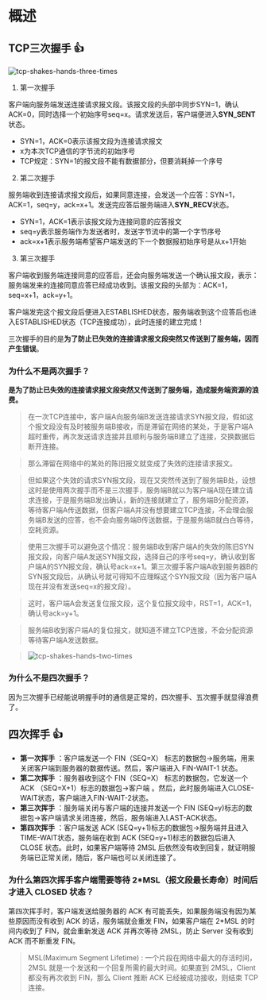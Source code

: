 # 概述

## TCP三次握手 :+1:

![tcp-shakes-hands-three-times](/img/network/tcp-shakes-hands-three-times.png)

1. 第一次握手

客户端向服务端发送连接请求报文段。该报文段的头部中同步SYN=1，确认ACK=0，同时选择一个初始序号seq=x。请求发送后，客户端便进入**SYN_SENT**状态。

- SYN=1，ACK=0表示该报文段为连接请求报文
- x为本次TCP通信的字节流的初始序号
- TCP规定：SYN=1的报文段不能有数据部分，但要消耗掉一个序号

2. 第二次握手

服务端收到连接请求报文段后，如果同意连接，会发送一个应答：SYN=1，ACK=1，seq=y，ack=x+1。发送完应答后服务端进入**SYN_RECV**状态。

- SYN=1，ACK=1表示该报文段为连接同意的应答报文
- seq=y表示服务端作为发送者时，发送字节流中的第一个字节序号
- ack=x+1表示服务端希望客户端发送的下一个数据报初始序号是从x+1开始

3. 第三次握手

客户端收到服务端连接同意的应答后，还会向服务端发送一个确认报文段，表示：服务端发来的连接同意应答已经成功收到。该报文段的头部为：ACK=1，seq=x+1，ack=y+1。

客户端发完这个报文段后便进入ESTABLISHED状态，服务端收到这个应答后也进入ESTABLISHED状态（TCP连接成功），此时连接的建立完成！

三次握手的目的是**为了防止已失效的连接请求报文段突然又传送到了服务端，因而产生错误**。

### 为什么不是两次握手？

**是为了防止已失效的连接请求报文段突然又传送到了服务端，造成服务端资源的浪费。**

> 在一次TCP连接中，客户端A向服务端B发送连接请求SYN报文段，假如这个报文段没有及时被服务端B接收，而是滞留在网络的某处，于是客户端A超时重传，再次发送请求连接并且顺利与服务端B建立了连接，交换数据后断开连接。

> 那么滞留在网络中的某处的陈旧报文就变成了失效的连接请求报文。

> 但如果这个失效的请求SYN报文段，现在又突然传送到了服务端B处，设想这时是使用两次握手而不是三次握手，服务端B就以为客户端A现在建立请求连接，于是服务端B发出确认，新的连接就建立了，服务端B分配资源，等待客户端A传送数据，但客户端A并没有想要建立TCP连接，不会理会服务端B发送的应答，也不会向服务端B传送数据，于是服务端B就白白等待，空耗资源。

> 使用三次握手可以避免这个情况：服务端B收到客户端A的失效的陈旧SYN报文段，向客户端A发送SYN报文段，选择自己的序号seq=y，确认收到客户端A的SYN报文段，确认号ack=x+1。第三次握手客户端A收到服务器B的SYN报文段后，从确认号就可得知不应理睬这个SYN报文段（因为客户端A现在并没有发送seq=x的报文段）。

> 这时，客户端A会发送复位报文段，这个复位报文段中，RST=1，ACK=1，确认号ack=y+1。

> 服务端B收到客户端A的复位报文，就知道不建立TCP连接，不会分配资源等待客户端A发送数据。

> ![tcp-shakes-hands-two-times](/img/network/tcp-shakes-hands-two-times.png)

### 为什么不是四次握手？

因为三次握手已经能说明握手时的通信是正常的，四次握手、五次握手就显得浪费了。

## 四次挥手 :+1:

- **第一次挥手** ：客户端发送一个 FIN（SEQ=X） 标志的数据包->服务端，用来关闭客户端到服务器的数据传送。然后，客户端进入 FIN-WAIT-1 状态。
- **第二次挥手** ：服务器收到这个 FIN（SEQ=X） 标志的数据包，它发送一个 ACK （SEQ=X+1）标志的数据包->客户端 。然后，此时服务端进入CLOSE-WAIT状态，客户端进入FIN-WAIT-2状态。
- **第三次挥手** ：服务端关闭与客户端的连接并发送一个 FIN (SEQ=y)标志的数据包->客户端请求关闭连接，然后，服务端进入LAST-ACK状态。
- **第四次挥手** ：客户端发送 ACK (SEQ=y+1)标志的数据包->服务端并且进入TIME-WAIT状态，服务端在收到 ACK (SEQ=y+1)标志的数据包后进入 CLOSE 状态。此时，如果客户端等待 2MSL 后依然没有收到回复，就证明服务端已正常关闭，随后，客户端也可以关闭连接了。

### 为什么第四次挥手客户端需要等待 2*MSL（报文段最长寿命）时间后才进入 CLOSED 状态？

第四次挥手时，客户端发送给服务器的 ACK 有可能丢失，如果服务端没有因为某些原因而没有收到 ACK 的话，服务端就会重发 FIN，如果客户端在 2*MSL 的时间内收到了 FIN，就会重新发送 ACK 并再次等待 2MSL，防止 Server 没有收到 ACK 而不断重发 FIN。

> MSL(Maximum Segment Lifetime) : 一个片段在网络中最大的存活时间，2MSL 就是一个发送和一个回复所需的最大时间。如果直到 2MSL，Client 都没有再次收到 FIN，那么 Client 推断 ACK 已经被成功接收，则结束 TCP 连接。

